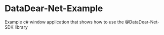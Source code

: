 # DataDear-Net-Example
Example c# window application that shows how to use the @DataDear-Net-SDK library
